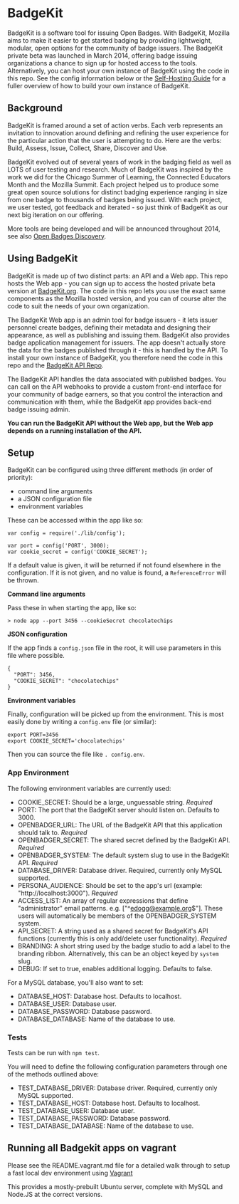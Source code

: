 # BadgeKit

BadgeKit is a software tool for issuing Open Badges. With BadgeKit, Mozilla aims to make it easier to get started badging by providing lightweight, modular, open options for the community of badge issuers. The BadgeKit private beta was launched in March 2014, offering badge issuing organizations a chance to sign up for hosted access to the tools. Alternatively, you can host your own instance of BadgeKit using the code in this repo. See the config information below or the [Self-Hosting Guide](https://github.com/mozilla/openbadges-badgekit/wiki/BadgeKit-Self-Hosting-Guide) for a fuller overview of how to build your own instance of BadgeKit.

## Background

BadgeKit is framed around a set of action verbs. Each verb represents an invitation to innovation around defining and refining the user experience for the particular action that the user is attempting to do. Here are the verbs: Build, Assess, Issue, Collect, Share, Discover and Use.

BadgeKit evolved out of several years of work in the badging field as well as LOTS of user testing and research. Much of BadgeKit was inspired by the work we did for the Chicago Summer of Learning, the Connected Educators Month and the Mozilla Summit. Each project helped us to produce some great open source solutions for distinct badging experience ranging in size from one badge to thousands of badges being issued. With each project, we user tested, got feedback and iterated - so just think of BadgeKit as our next big iteration on our offering.

More tools are being developed and will be announced throughout 2014, see also [Open Badges Discovery](http://discovery.openbadges.org/).

## Using BadgeKit

BadgeKit is made up of two distinct parts: an API and a Web app. This repo hosts the Web app - you can sign up to access the hosted private beta version at [BadgeKit.org](http://badgekit.openbadges.org/). The code in this repo lets you use the exact same components as the Mozilla hosted version, and you can of course alter the code to suit the needs of your own organization.

The BadgeKit Web app is an admin tool for badge issuers - it lets issuer personnel create badges, defining their metadata and designing their appearance, as well as publishing and issuing them. BadgeKit also provides badge application management for issuers. The app doesn't actually store the data for the badges published through it - this is handled by the API. To install your own instance of BadgeKit, you therefore need the code in this repo and the [BadgeKit API Repo](https://github.com/mozilla/badgekit-api).

The BadgeKit API handles the data associated with published badges. You can call on the API webhooks to provide a custom front-end interface for your community of badge earners, so that you control the interaction and communication with them, while the BadgeKit app provides back-end badge issuing admin.

__You can run the BadgeKit API without the Web app, but the Web app depends on a running installation of the API.__

## Setup

BadgeKit can be configured using three different methods (in order of priority):

 * command line arguments
 * a JSON configuration file
 * environment variables

These can be accessed within the app like so:

```
var config = require('./lib/config');

var port = config('PORT', 3000);
var cookie_secret = config('COOKIE_SECRET');
```

If a default value is given, it will be returned if not found elsewhere in the configuration. If it is not given, and no value is found, a `ReferenceError` will be thrown.

**Command line arguments**

Pass these in when starting the app, like so:

```
> node app --port 3456 --cookieSecret chocolatechips
```

**JSON configuration**

If the app finds a `config.json` file in the root, it will use parameters in this file where possible.

```
{
  "PORT": 3456,
  "COOKIE_SECRET": "chocolatechips"
}
```

**Environment variables**

Finally, configuration will be picked up from the environment. This is most easily done by writing a `config.env` file (or similar):

```
export PORT=3456
export COOKIE_SECRET='chocolatechips'
```

Then you can source the file like `. config.env`.

### App Environment

The following environment variables are currently used:

- COOKIE_SECRET: Should be a large, unguessable string. _Required_
- PORT: The port that the BadgeKit server should listen on. Defaults to 3000.
- OPENBADGER_URL: The URL of the BadgeKit API that this application should talk to. _Required_
- OPENBADGER_SECRET: The shared secret defined by the BadgeKit API. _Required_
- OPENBADGER_SYSTEM: The default system slug to use in the BadgeKit API. _Required_
- DATABASE_DRIVER: Database driver. Required, currently only MySQL supported.
- PERSONA_AUDIENCE: Should be set to the app's url (example: "http://localhost:3000"). _Required_
- ACCESS_LIST: An array of regular expressions that define "administrator" email patterns.  e.g. ["^edogg@example.org$"].  These users will automatically be members of the OPENBADGER_SYSTEM system.
- API_SECRET: A string used as a shared secret for BadgeKit's API functions (currently this is only add/delete user functionality). _Required_
- BRANDING: A short string used by the badge studio to add a label to the branding ribbon. Alternatively, this can be an object keyed by `system` slug.
- DEBUG: If set to true, enables additional logging. Defaults to false.

For a MySQL database, you'll also want to set:

- DATABASE_HOST: Database host. Defaults to localhost.
- DATABASE_USER: Database user.
- DATABASE_PASSWORD: Database password.
- DATABASE_DATABASE: Name of the database to use.

### Tests

Tests can be run with `npm test`.

You will need to define the following configuration parameters through one of the
methods outlined above:

- TEST_DATABASE_DRIVER: Database driver. Required, currently only MySQL supported.
- TEST_DATABASE_HOST: Database host. Defaults to localhost.
- TEST_DATABASE_USER: Database user.
- TEST_DATABASE_PASSWORD: Database password.
- TEST_DATABASE_DATABASE: Name of the database to use.


## Running all Badgekit apps on vagrant

Please see the README.vagrant.md file for a detailed walk through to setup a fast local dev environment using [Vagrant](http://www.vagrantup.com/)

This provides a mostly-prebuilt Ubuntu server, complete with MySQL and Node.JS at the correct versions.

